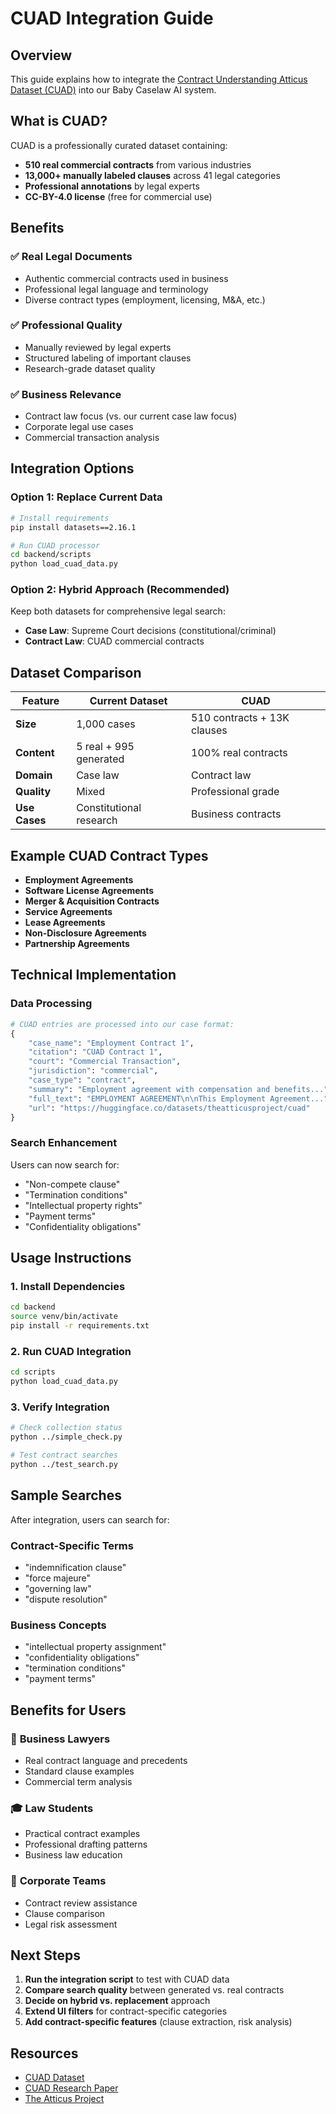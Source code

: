 # CUAD Integration Guide

## Overview

This guide explains how to integrate the [Contract Understanding Atticus Dataset (CUAD)](https://huggingface.co/datasets/theatticusproject/cuad) into our Baby Caselaw AI system.

## What is CUAD?

CUAD is a professionally curated dataset containing:
- **510 real commercial contracts** from various industries
- **13,000+ manually labeled clauses** across 41 legal categories
- **Professional annotations** by legal experts
- **CC-BY-4.0 license** (free for commercial use)

## Benefits

### ✅ **Real Legal Documents**
- Authentic commercial contracts used in business
- Professional legal language and terminology
- Diverse contract types (employment, licensing, M&A, etc.)

### ✅ **Professional Quality**
- Manually reviewed by legal experts
- Structured labeling of important clauses
- Research-grade dataset quality

### ✅ **Business Relevance**
- Contract law focus (vs. our current case law focus)
- Corporate legal use cases
- Commercial transaction analysis

## Integration Options

### Option 1: Replace Current Data
```bash
# Install requirements
pip install datasets==2.16.1

# Run CUAD processor
cd backend/scripts
python load_cuad_data.py
```

### Option 2: Hybrid Approach (Recommended)
Keep both datasets for comprehensive legal search:
- **Case Law**: Supreme Court decisions (constitutional/criminal)
- **Contract Law**: CUAD commercial contracts

## Dataset Comparison

| Feature | Current Dataset | CUAD |
|---------|----------------|------|
| **Size** | 1,000 cases | 510 contracts + 13K clauses |
| **Content** | 5 real + 995 generated | 100% real contracts |
| **Domain** | Case law | Contract law |
| **Quality** | Mixed | Professional grade |
| **Use Cases** | Constitutional research | Business contracts |

## Example CUAD Contract Types

- **Employment Agreements**
- **Software License Agreements** 
- **Merger & Acquisition Contracts**
- **Service Agreements**
- **Lease Agreements**
- **Non-Disclosure Agreements**
- **Partnership Agreements**

## Technical Implementation

### Data Processing
```python
# CUAD entries are processed into our case format:
{
    "case_name": "Employment Contract 1",
    "citation": "CUAD Contract 1", 
    "court": "Commercial Transaction",
    "jurisdiction": "commercial",
    "case_type": "contract",
    "summary": "Employment agreement with compensation and benefits...",
    "full_text": "EMPLOYMENT AGREEMENT\n\nThis Employment Agreement...",
    "url": "https://huggingface.co/datasets/theatticusproject/cuad"
}
```

### Search Enhancement
Users can now search for:
- "Non-compete clause"
- "Termination conditions"
- "Intellectual property rights"
- "Payment terms"
- "Confidentiality obligations"

## Usage Instructions

### 1. Install Dependencies
```bash
cd backend
source venv/bin/activate
pip install -r requirements.txt
```

### 2. Run CUAD Integration
```bash
cd scripts
python load_cuad_data.py
```

### 3. Verify Integration
```bash
# Check collection status
python ../simple_check.py

# Test contract searches
python ../test_search.py
```

## Sample Searches

After integration, users can search for:

### Contract-Specific Terms
- "indemnification clause"
- "force majeure"
- "governing law"
- "dispute resolution"

### Business Concepts  
- "intellectual property assignment"
- "confidentiality obligations"
- "termination conditions"
- "payment terms"

## Benefits for Users

### 🏢 **Business Lawyers**
- Real contract language and precedents
- Standard clause examples
- Commercial term analysis

### 🎓 **Law Students**
- Practical contract examples
- Professional drafting patterns
- Business law education

### 💼 **Corporate Teams**
- Contract review assistance
- Clause comparison
- Legal risk assessment

## Next Steps

1. **Run the integration script** to test with CUAD data
2. **Compare search quality** between generated vs. real contracts
3. **Decide on hybrid vs. replacement** approach
4. **Extend UI filters** for contract-specific categories
5. **Add contract-specific features** (clause extraction, risk analysis)

## Resources

- [CUAD Dataset](https://huggingface.co/datasets/theatticusproject/cuad)
- [CUAD Research Paper](https://arxiv.org/abs/2103.06268)
- [The Atticus Project](https://github.com/TheAtticusProject/cuad) 